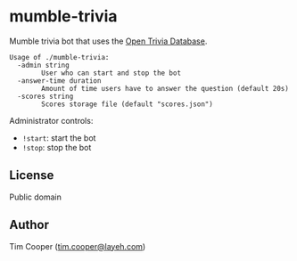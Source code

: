 # mumble-trivia

Mumble trivia bot that uses the [Open Trivia Database](https://opentdb.com/).


```
Usage of ./mumble-trivia:
  -admin string
        User who can start and stop the bot
  -answer-time duration
        Amount of time users have to answer the question (default 20s)
  -scores string
        Scores storage file (default "scores.json")
```

Administrator controls:

- `!start`: start the bot
- `!stop`: stop the bot

## License

Public domain

## Author

Tim Cooper (<tim.cooper@layeh.com>)

